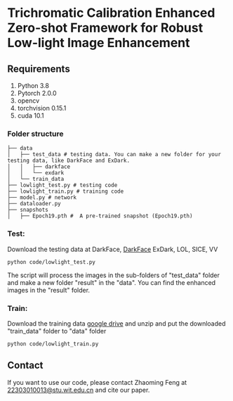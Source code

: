 # Trichromatic Calibration Enhanced Zero-shot Framework for Robust Low-light Image Enhancement



## Requirements
1. Python 3.8 
2. Pytorch 2.0.0
3. opencv
4. torchvision 0.15.1
5. cuda 10.1



### Folder structure
```
├── data
│   ├── test_data # testing data. You can make a new folder for your testing data, like DarkFace and ExDark.
│   │   ├── darkface 
│   │   └── exdark
│   └── train_data 
├── lowlight_test.py # testing code
├── lowlight_train.py # training code
├── model.py # network
├── dataloader.py
├── snapshots
│   ├── Epoch19.pth #  A pre-trained snapshot (Epoch19.pth)
```
### Test: 
Download the testing data at <a herf="https://flyywh.github.io/CVPRW2019LowLight/">DarkFace</a>, [DarkFace](https://flyywh.github.io/CVPRW2019LowLight/)
<a herf="https://github.com/cs-chan/Exclusively-Dark-Image-Dataset">ExDark</a>, 
<a herf="https://daooshee.github.io/BMVC2018website/">LOL</a>, 
<a herf="https://github.com/csjcai/SICE#learning-a-deep-single-image-contrast-enhancer-from-multi-exposure-images">SICE</a>, 
<a herf="https://sites.google.com/site/vonikakis/datasets">VV</a>
```
python code/lowlight_test.py 
```
The script will process the images in the sub-folders of "test_data" folder and make a new folder "result" in the "data". You can find the enhanced images in the "result" folder.

### Train: 
Download the training data <a href="https://drive.google.com/file/d/1GAB3uGsmAyLgtDBDONbil08vVu5wJcG3/view?usp=sharing">google drive</a> and unzip and put the  downloaded "train_data" folder to "data" folder
```
python code/lowlight_train.py 
```

## Contact
If you want to use our code, please contact Zhaoming Feng at 22303010013@stu.wit.edu.cn and cite our paper.


